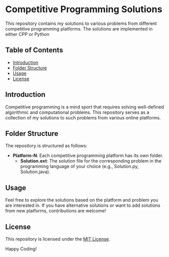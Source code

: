 # Competitive Programming Solutions

This repository contains my solutions to various problems from different competitive programming platforms. The solutions are implemented in either CPP or Python

## Table of Contents

- [Introduction](#introduction)
- [Folder Structure](#folder-structure)
- [Usage](#usage)
- [License](#license)

## Introduction

Competitive programming is a mind sport that requires solving well-defined algorithmic and computational problems. This repository serves as a collection of my solutions to such problems from various online platforms.

## Folder Structure

The repository is structured as follows:


- **Platform-N**: Each competitive programming platform has its own folder.
    - **Solution.ext**: The solution file for the corresponding problem in the programming language of your choice (e.g., Solution.py, Solution.java).

## Usage

Feel free to explore the solutions based on the platform and problem you are interested in. If you have alternative solutions or want to add solutions from new platforms, contributions are welcome!

## License

This repository is licensed under the [MIT License](LICENSE).

Happy Coding!
